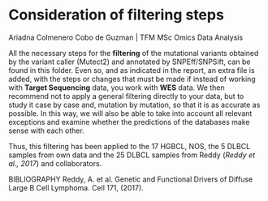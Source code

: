 
# Consideration of filtering steps
Ariadna Colmenero Cobo de Guzman | TFM MSc Omics Data Analysis

All the necessary steps for the **filtering** of the mutational variants obtained by the variant caller (Mutect2) and annotated by SNPEff/SNPSift, can be found in this folder. Even so, and as indicated in the report, an extra file is added, with the steps or changes that must be made if instead of working with **Target Sequencing** data, you work with **WES** data. We then recommend not to apply a general filtering directly to your data, but to study it case by case and, mutation by mutation, so that it is as accurate as possible. In this way, we will also be able to take into account all relevant exceptions and examine whether the predictions of the databases make sense with each other.

Thus, this filtering has been applied to the 17 HGBCL, NOS, the 5 DLBCL samples from own data and the 25 DLBCL samples from Reddy (*Reddy et al., 2017*) and collaborators.

BIBLIOGRAPHY
Reddy, A. et al. Genetic and Functional Drivers of Diffuse Large B Cell Lymphoma. Cell 171, (2017).
